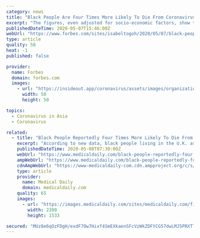 ```yaml
---
category: news
title: "Black People Are Four Times More Likely To Die From Coronavirus, U.K. Statistics Show"
excerpt: "The figures, even adjusted for socio-economic factors, show that black people are twice as likely to die a COVID-related death, suggesting that other “unexplained” factors are at play, the U.K.'s statistics agency said."
publishedDateTime: 2020-05-07T15:46:00Z
webUrl: "https://www.forbes.com/sites/isabeltogoh/2020/05/07/black-people-are-four-times-more-likely-to-die-from-coronavirus-uk-statistics-show/"
type: article
quality: 58
heat: -1
published: false

provider:
  name: Forbes
  domain: forbes.com
  images:
    - url: "https://insideout.app/coronavirus/assets/images/organizations/forbes.com-50x50.jpg"
      width: 50
      height: 50

topics:
  - Coronavirus in Asia
  - Coronavirus

related:
  - title: "Black People Reportedly Four Times More Likely To Die From COVID-19"
    excerpt: "According to new data, black people living in the U.K. are four times more likely to contract the coronavirus and die from it than white people."
    publishedDateTime: 2020-05-08T07:30:00Z
    webUrl: "https://www.medicaldaily.com/black-people-reportedly-four-times-more-likely-die-covid-19-white-people-452741"
    ampWebUrl: "https://www.medicaldaily.com/black-people-reportedly-four-times-more-likely-die-covid-19-white-people-452741?amp=1"
    cdnAmpWebUrl: "https://www-medicaldaily-com.cdn.ampproject.org/c/s/www.medicaldaily.com/black-people-reportedly-four-times-more-likely-die-covid-19-white-people-452741?amp=1"
    type: article
    provider:
      name: Medical Daily
      domain: medicaldaily.com
    quality: 65
    images:
      - url: "https://images.medicaldaily.com/sites/medicaldaily.com/files/2015/11/13/african-american-women.jpg"
        width: 2300
        height: 1533

secured: "MUz8e6qOzFDgH/exdF7Ow7Hixf4SmEXkaenSFcVzWkZDFYCG57dwLMJ5PRXTlR/4izdvVWte4mb9nhxPz0wfc7JSDMbQkrOr59ZZi/g0Ms4+ddVjmoQmQSikGtGDfmpNjBwPiwpKS+bPTavP+huIySMrjGYDy6mqYFDlTxJb4z128EOiaO5Ts5Z7f/x3fW3PtM+GoaTCZjXza569XOOTQI5CnXi3SGvi2TzKuKZsx2cK0qoEwbzwIdn742PNojQGoAiAQS7a7HV5rpM/WZPnOYMOTfzgSCQqXqKlGfYENeKfdXkW9/POfqJFZo/AWv2yqUnLxcigwtdaHj4fm2zHaOiTEagpblgzM0vuq1ISaZBf1y3de8rXIvSjfk7YQnvvg7QpbVeRueJOE6UmvaESsyT/FMtsnoTZNywzuiWZmukZZYC4Yrm8v7W5SjOEA5EiokbA6E4RTPALkNZvtQASML+seZtomjURUn0hsqMDp30=;oCX9HhUSoBiTkWO8fTzewA=="
---
```


